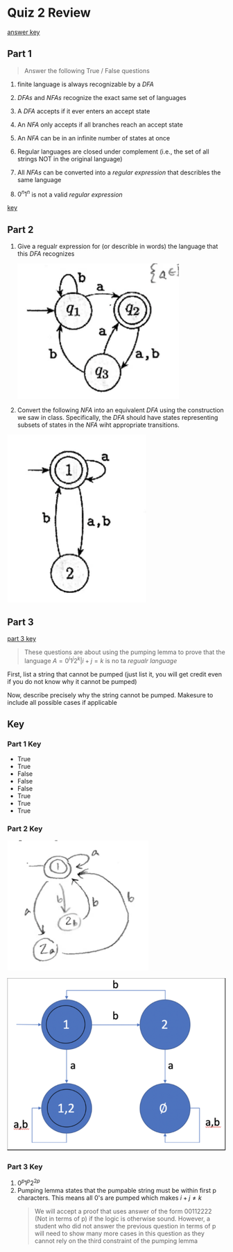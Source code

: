 # Quiz 2 Review
[answer key](#key)

## Part 1

> Answer the following True / False questions

1. finite language is always recognizable by a $DFA$ 

2. $DFAs$ and $NFAs$ recognize the exact same set of languages

3. A $DFA$ accepts if it ever enters an accept state

4. An $NFA$ only accepts if all branches reach an accept state

5. An $NFA$ can be in an infinite number of states at once

6. Regular languages are closed under complement (i.e., the set of all strings NOT in the original language)

7. All $NFAs$ can be converted into a _regular expression_ that describles the same language

8. $0^n1^n$ is not a valid _regular expression_

[key](#part-1-key)

## Part 2

1. Give a regualr expression for (or describle in words) the language that this $DFA$ recognizes

   ![g1](../images/g1.png)

2. Convert the following $NFA$ into an equivalent $DFA$ using the construction we saw in class. Specifically, the $DFA$ should have states representing subsets of states in the $NFA$ wiht appropriate transitions.

![g2](../images/g2.png)

## Part 3
[part 3 key](#p3rt-3-key)

> These questions are about using the pumping lemma to prove that the language $A = {0^i1^j2^k|i + j = k}$ is no ta _regualr language_

First, list a string that cannot be pumped (just list it, you will get credit even if you do not know why it cannot be pumped)

Now, describe precisely why the string cannot be pumped. Makesure to include all possible cases if applicable

## Key 
### Part 1 Key
- True
- True
- False
- False
- False
- True
- True
- True

### Part 2 Key

![g1a](../images/g1a.png)

![g2a](../images/g2a.png)

### Part 3 Key

1. $0^{p}1^{p}2^{2p}$
2. Pumping lemma states that the pumpable string must be within first p characters. This means all 0's are pumped which makes $i + j \neq k$
   >We will accept a proof that uses answer of the form 00112222 (Not in terms of p) if the logic is otherwise sound. However, a student who did not answer the previous question in terms of p will need to show many more cases in this question as they cannot rely on the third constraint of the pumping lemma
